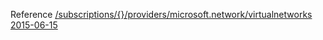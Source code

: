 Reference [/subscriptions/{}/providers/microsoft.network/virtualnetworks 2015-06-15](/Resources/mgmt-plane/L3N1YnNjcmlwdGlvbnMve30vcHJvdmlkZXJzL21pY3Jvc29mdC5uZXR3b3JrL3ZpcnR1YWxuZXR3b3Jrcw==/2015-06-15.xml)
